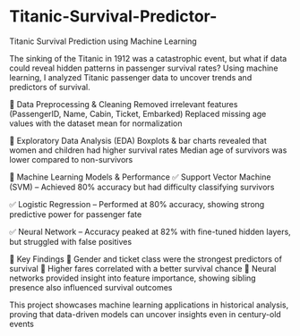 # Titanic-Survival-Predictor-

Titanic Survival Prediction using Machine Learning

The sinking of the Titanic in 1912 was a catastrophic event, but what if data could reveal hidden patterns in passenger survival rates? Using machine learning, I analyzed Titanic passenger data to uncover trends and predictors of survival.

🔹 Data Preprocessing & Cleaning
Removed irrelevant features (PassengerID, Name, Cabin, Ticket, Embarked)
Replaced missing age values with the dataset mean for normalization

🔹 Exploratory Data Analysis (EDA)
Boxplots & bar charts revealed that women and children had higher survival rates
Median age of survivors was lower compared to non-survivors

🔹 Machine Learning Models & Performance
 ✅ Support Vector Machine (SVM) – Achieved 80% accuracy but had difficulty classifying survivors
 
 ✅ Logistic Regression – Performed at 80% accuracy, showing strong predictive power for passenger fate 
 
 ✅ Neural Network – Accuracy peaked at 82% with fine-tuned hidden layers, but struggled with false positives

🔹 Key Findings 
🚀 Gender and ticket class were the strongest predictors of survival 
🚀 Higher fares correlated with a better survival chance 
🚀 Neural networks provided insight into feature importance, showing sibling presence also influenced survival outcomes

This project showcases machine learning applications in historical analysis, proving that data-driven models can uncover insights even in century-old events
